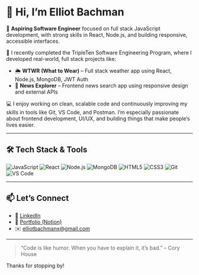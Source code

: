 # 👋 Hi, I’m Elliot Bachman

🎯 **Aspiring Software Engineer** focused on full stack JavaScript development, with strong skills in React, Node.js, and building responsive, accessible interfaces.

🔧 I recently completed the TripleTen Software Engineering Program, where I developed real-world, full stack projects like:
- 🌦 **WTWR (What to Wear)** – Full stack weather app using React, Node.js, MongoDB, JWT Auth
- 📰 **News Explorer** – Frontend news search app using responsive design and external APIs

💻 I enjoy working on clean, scalable code and continuously improving my skills in tools like Git, VS Code, and Postman. I’m especially passionate about frontend development, UI/UX, and building things that make people’s lives easier.

---

## 🛠️ Tech Stack & Tools

![JavaScript](https://img.shields.io/badge/-JavaScript-black?style=flat-square&logo=javascript)
![React](https://img.shields.io/badge/-React-black?style=flat-square&logo=react)
![Node.js](https://img.shields.io/badge/-Node.js-black?style=flat-square&logo=node.js)
![MongoDB](https://img.shields.io/badge/-MongoDB-black?style=flat-square&logo=mongodb)
![HTML5](https://img.shields.io/badge/-HTML5-black?style=flat-square&logo=html5)
![CSS3](https://img.shields.io/badge/-CSS3-black?style=flat-square&logo=css3)
![Git](https://img.shields.io/badge/-Git-black?style=flat-square&logo=git)
![VS Code](https://img.shields.io/badge/-VSCode-black?style=flat-square&logo=visualstudiocode)

---

## 📫 Let’s Connect

- 💼 [LinkedIn](https://www.linkedin.com/in/elliot-bachman/)
- 📁 [Portfolio (Notion)](https://www.notion.so/Software-Engineer-Elliot-Bachman-1dda2b2ba4c28005aa44e1082a228471)
- ✉️ elliotbachmanx@gmail.com

---

> “Code is like humor. When you have to explain it, it’s bad.” – Cory House

Thanks for stopping by!
